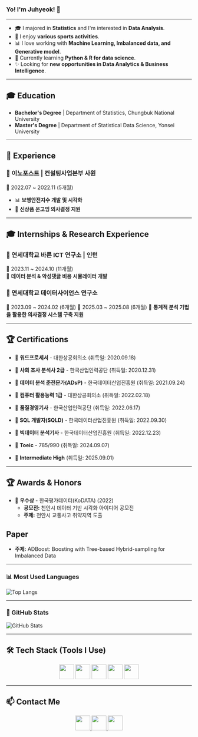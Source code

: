 ### Yo! I'm Juhyeok!  👋 

---
- 🎓 I majored in **Statistics** and I'm interested in **Data Analysis**.  
- 🏃 I enjoy **various sports activities**.  
- 📊 I love working with **Machine Learning, Imbalanced data, and Generative model**.  
- 🌱 Currently learning **Python & R for data science**.  
- ✨ Looking for **new opportunities in Data Analytics & Business Intelligence**.

---
## 🎓 Education
- **Bachelor's Degree** | Department of Statistics, Chungbuk National University  
- **Master's Degree** | Department of Statistical Data Science, Yonsei University

---
## 💼 Experience
### 🏢 이노포스트 | 컨설팅사업본부 사원  
📅 2022.07 ~ 2022.11 (5개월)  
- 📊 **보행안전지수 개발 및 시각화**  
- 📌 **신상품 온고잉 의사결정 지원**
  
---
## 🎓 Internships & Research Experience

### 🏢 연세대학교 바른 ICT 연구소 | 인턴  
📅 2023.11 ~ 2024.10 (11개월)  
📍 **데이터 분석 & 악성댓글 비용 시뮬레이터 개발**  

### 🏢 연세대학교 데이터사이언스 연구소  
📅 2023.09 ~ 2024.02 (6개월)
📅 2025.03 ~ 2025.08 (6개월)
📍 **통계적 분석 기법을 활용한 의사결정 시스템 구축 지원**  

---
## 🏆 Certifications
- 📜 **워드프로세서** - 대한상공회의소 (취득일: 2020.09.18)
- 📜 **사회 조사 분석사 2급** - 한국산업인력공단 (취득일: 2020.12.31)
- 📜 **데이터 분석 준전문가(ADsP)** - 한국데이터산업진흥원 (취득일: 2021.09.24)
- 📜 **컴퓨터 활용능력 1급** - 대한상공회의소 (취득일: 2022.02.18)
- 📜 **품질경영기사** - 한국산업인력공단 (취득일: 2022.06.17)
- 📜 **SQL 개발자(SQLD)** - 한국데이터산업진흥원 (취득일: 2022.09.30)
- 📜 **빅데이터 분석기사** - 한국데이터산업진흥원 (취득일: 2022.12.23)

- 📜 **Toeic** - 785/990 (취득일: 2024.09.07)
- 📜 **Intermediate High** (취득일: 2025.09.01)



---
## 🏆 Awards & Honors
- 🏅 **우수상** - 한국평가데이터(KoDATA) (2022)
  - **공모전:** 천안시 데이터 기반 시각화 아이디어 공모전
  - **주제:** 천안시 교통사고 취약지역 도출 

##  Paper
- **주제:** ADBoost: Boosting with Tree-based Hybrid-sampling for Imbalanced Data

---
### 📊 Most Used Languages
![Top Langs](https://github-readme-stats.vercel.app/api/top-langs/?username=hjuhyeok&layout=compact&theme=dark)

---
### 🚀 GitHub Stats
![GitHub Stats](https://github-readme-stats.vercel.app/api?username=hjuhyeok&show_icons=true&theme=dark)

---
## 🛠️ Tech Stack (Tools I Use)
<p align="center">
  <img src="https://img.shields.io/badge/Python-3776AB?style=for-the-badge&logo=python&logoColor=white" height="40">
  <img src="https://img.shields.io/badge/R-276DC3?style=for-the-badge&logo=r&logoColor=white" height="40">
  <img src="https://img.shields.io/badge/Tableau-E97627?style=for-the-badge&logo=tableau&logoColor=white" height="40">
  <img src="https://img.shields.io/badge/QGIS-589632?style=for-the-badge&logo=qgis&logoColor=white" height="40">
  <img src="https://img.shields.io/badge/SQL-4479A1?style=for-the-badge&logo=mysql&logoColor=white" height="40">
</p>

---
## 📫 Contact Me
<p align="center">
  <a href="mailto:wngur2670@gmail.com">
    <img src="https://img.shields.io/badge/Gmail-D14836?style=for-the-badge&logo=gmail&logoColor=white" height="40">
  </a>
  <a href="https://www.linkedin.com/in/%EC%A3%BC%ED%98%81-%ED%97%88-aa7604256/">
    <img src="https://img.shields.io/badge/LinkedIn-0077B5?style=for-the-badge&logo=linkedin&logoColor=white" height="40">
  </a>
  <a href="https://github.com/hjuhyeok">
    <img src="https://img.shields.io/badge/GitHub-181717?style=for-the-badge&logo=github&logoColor=white" height="40">
  </a>
</p>



